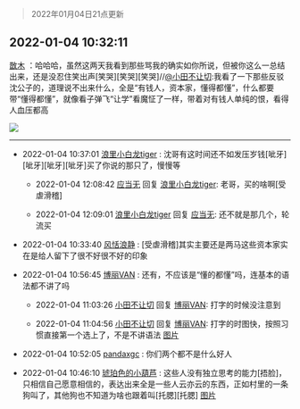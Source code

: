> 2022年01月04日21点更新
<link rel="stylesheet" href="https://cdn.jsdelivr.net/gh/taotie6/sampleJSON@main/css/photo_show.css">
<meta name="referrer" content="no-referrer" />


 ## 2022-01-04 10:32:11 

 [㪚木](https://www.coolapk.com/feed/32583767?shareKey=YmQ0OTE2OGYwM2RiNjFkM2I5MDk~) ：哈哈哈，虽然这两天我看到那些骂我的确实如你所说，但被你这么一总结出来，还是没忍住笑出声[笑哭][笑哭][笑哭]//<a class="feed-link-uname" href="/u/小田不让切">@小田不让切</a>:我看了一下那些反驳沈公子的，道理说不出来什么，全是“有钱人，资本家，懂得都懂”，什么都要带“懂得都懂”，就像看子弹飞“让学”看魔怔了一样<!--break-->，带着对有钱人单纯的恨，看得人血压都高 

<div class="album">
<img class="img-item" src="http://image.coolapk.com/feed/2018/1217/07/1081091_1545003920_5732@216x196.gif" />
</div>

 ------- 

- 2022-01-04 10:37:01 [浪里小白龙tiger](uid=2360405) : 沈哥有这时间还不如发压岁钱[呲牙][呲牙][呲牙][呲牙]买了你说的那只了，慢慢等 

    - 2022-01-04 12:08:42 [应当无](uid=1376550) 回复 [浪里小白龙tiger](uid=2360405): 老哥，买的啥啊[受虐滑稽] 

    - 2022-01-04 12:09:01 [浪里小白龙tiger](uid=2360405) 回复 [应当无](uid=1376550): 还不就是那几个，轮流买 

- 2022-01-04 10:33:40 [风恬浪静](uid=2415886) : [受虐滑稽]其实主要还是两马这些资本家实在是给人留下了很不好很不好的印象 

- 2022-01-04 10:56:45 [博丽VAN](uid=3167897) : 还有，不应该是“懂的都懂”吗，连基本的语法都不讲了吗 

    - 2022-01-04 11:03:26 [小田不让切](uid=2501051) 回复 [博丽VAN](uid=3167897): 打字的时候没注意到 

    - 2022-01-04 11:04:56 [小田不让切](uid=2501051) 回复 [博丽VAN](uid=3167897): 打字的时图快，按照习惯直接第一个选上了，不是不讲语法 [图片](http://image.coolapk.com/feed/2022/0104/11/2501051_531c2e76_5495_2138_565@1080x2400.jpeg)

- 2022-01-04 10:52:05 [pandaxgc](uid=1958082) : 你们两个都不是什么好人 

- 2022-01-04 10:46:10 [琥珀色的小葫芦](uid=3670859) : 这些人没有独立思考的能力[捂脸]，只相信自己愿意相信的，表达出来全是一些人云亦云的东西，正如村里的一条狗叫了，其他狗也不知道为啥也跟着叫[托腮][托腮] [图片](http://image.coolapk.com/feed/2021/1216/09/3664049_7427_7948_215@640x432.gif)


